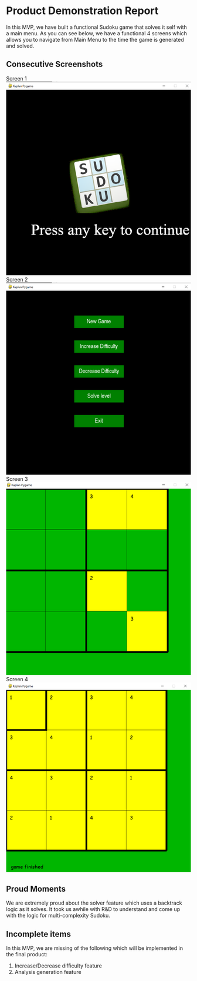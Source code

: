 # Product Demonstration Report

In this MVP, we have built a functional Sudoku game that solves it self with a main menu. As you can see below, we have a functional 4 screens which allows you to navigate from Main Menu to the time the game is generated and solved.

## Consecutive Screenshots ##

Screen 1
<img src="images/Screen1.png" alt="sprint 1 burndown" />
Screen 2
<img src="images/Screen2.png" alt="sprint 2 burndown" />
Screen 3
<img src="images/Screen3.png" alt="sprint 3 burndown" />
Screen 4
<img src="images/Screen4.png" alt="sprint 4 burndown" />

## Proud Moments ##

We are extremely proud about the solver feature which uses a backtrack logic as it solves. It took us awhile with R&D to understand and come up with the logic for multi-complexity Sudoku.

## Incomplete items ##

In this MVP, we are missing of the following which will be implemented in the final product:

1. Increase/Decrease difficulty feature
2. Analysis generation feature
